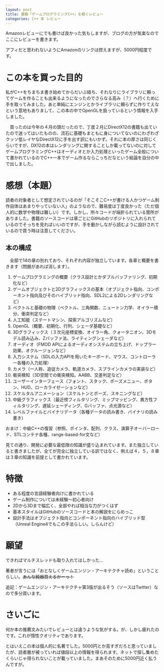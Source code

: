 ```yaml
---
layout: post
title: 書籍「ゲームプログラミングC++」を軽くレビュー
categories: C++ 本 レビュー
---
```

Amazonレビューにでも書けば良かった気もしますが、ブログの方が気楽なのでここにレビューを書きます。

アフィだと思われないようにAmazonのリンクは控えますが、5000円程度です。

# この本を買った目的

私がC++をちまちま書き始めてからだいぶ経ち、それなりにライブラリに頼ってゲームを作ることも出来るようになったのでさらなる高み（？）へ行くために手を取ってみました。あと単純にエンジンとかライブラリに頼らずに作りてえなという意地もありまして、この本の中でOpenGLを扱っているという情報を入手しました。

　買ったのは今年の４月の頭だったので、丁度２月にDirectX12の書籍も出ていたので迷ってはいたものの、流石に基礎もまともに身についてないのにわざわざクッソ低レイヤなDirectX12に手を出す訳にもいかず。それに本の厚さは同じくらいですが、DX12の本はレンダリングに関することしか載ってないのに対してゲームプログラミングC++はオーディオとか入力処理といったゲーム全般について書かれているのでC++一本でゲーム作るならこっちだなという結論を自分の中で出しました。

# 感想（本題）

読者の対象者として想定されているのが「そこそこC++が書ける人かつゲーム制作自体はあまりやっていない人」のようなので、難易度は丁度良かった（ただ個人的に数学や物理は難しい）です。しかし、所々コードが端折られている箇所がありました。書籍のソースコードは章ごとにGitHubのリポジトリに入れられているのでそっちを見ればいいのですが、手を動かしながら読むように設計されているので買う時は注意してください。

## 本の構成

　全部で14の章の別れており、それぞれ内容が独立しています。各章と概要を書きます（問題があれば消します）。

1. ゲームプログラミングの概要（クラス設計とかダブルバッファリング、初期化など）
2. ゲームオブジェクトと2Dグラフィックスの基本（オブジェクト指向、コンポーネント指向及びそのハイブリッド指向、SDL2による2Dレンダリングなど）
3. ベクトルと基礎の物理（ベクトル、三角関数、ニュートン力学、オイラー積分、衝突判定など）
4. 人工知能（ステートマシン、探索アルゴリズムなど）
5. OpenGL（概要、初期化、行列、シェーダ基礎など）
6. 3Dグラフィックス（３次元座標変換、オイラー角、クォータニオン、3Dモデル読み込み、Zバッファ法、ライティングシェーダなど）
7. オーディオ（FMOD APIによるオーディオシステムの立ち上げ、ドップラー効果、オクルージョンなど）
8. 入力システム（SDLの入力APIを用いたキーボード、マウス、コントローラー各種の入力処理）
9. カメラ（一人称、追従カメラ、軌道カメラ、スプラインカメラの実装など）
10. 衝突検知（3D空間での衝突検知。AABB、交差判定など）
11. ユーザーインターフェース（フォント、スタック、ポーズメニュー、ボタン、HUD、ローカライゼーションなど）
12. スケルタルアニメーション（スケルトンとポーズ、スキニングなど）
13. 中級グラフィックス（最近傍フィルタリング、ミップマッピング、異方性フィルタリング、遅延シェーディング、Gバッファ、点光源など）
14. レベルファイルとバイナリデータ（各種データの読み書き、バイナリの読み書き）

おまけ：中級C++の復習（参照、ポインタ、配列、クラス、演算子オーバーロード、STLコンテナ各種、range-based-for文など）



見ての通り、開発に必要な最低限の知識が盛り込まれています。また独立していると書きましたが、全てが完全に独立している訳ではなく、例えば４，５，８章は３章の知識を前提として書かれています。

# 特徴

- ある程度の言語経験者向けに書かれている
- ゲーム制作については未経験～初心者向け
- 2Dから3Dまで幅広く、全部やれば相当な力がつくはず
- 基本スタイルはGitHubのソースコードと本の解説をにらめっこ
- 設計手法はオブジェクト指向とコンポーネント指向のハイブリッド型（Unreal Engine4でもこの手法らしい。しらんけど）



# 願望

できればマルチスレッドも取り入れてほしかった…

著者が言うには「おとなしくゲームエンジン・アーキテクチャ読め」ということらしい。<s>あんな鈍器買えるかーっ！</s>

追記：ゲームエンジン・アーキテクチャ第3版が出るそう（ソースはTwitter）なので多分買います。


# さいごに

何か本の推薦文みたいでレビューとは違うような気がする。が、しかし疲れたのです。これが惰性クオリティであります。

とはいえこの本は個人的に名著でした。5000円とか高すぎだろと思っていましたが、読者層が被っていれば値段以上の情報を得られます。ネットで探し集めたくらいじゃ得られないことが載っていました。まあそのために5000円近く払うんですが。